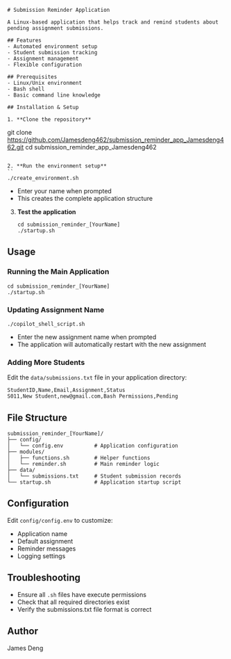 ```
# Submission Reminder Application

A Linux-based application that helps track and remind students about pending assignment submissions.

## Features
- Automated environment setup
- Student submission tracking
- Assignment management
- Flexible configuration

## Prerequisites
- Linux/Unix environment
- Bash shell
- Basic command line knowledge

## Installation & Setup

1. **Clone the repository**
   ```
   git clone https://github.com/Jamesdeng462/submission_reminder_app_Jamesdeng462.git
   cd submission_reminder_app_Jamesdeng462
   ```

2. **Run the environment setup**
   ``
   ./create_environment.sh
   ```
   - Enter your name when prompted
   - This creates the complete application structure

3. **Test the application**
   ```
   cd submission_reminder_[YourName]
   ./startup.sh
   ```

## Usage

### Running the Main Application
```
cd submission_reminder_[YourName]
./startup.sh
```

### Updating Assignment Name
```
./copilot_shell_script.sh
```
- Enter the new assignment name when prompted
- The application will automatically restart with the new assignment

### Adding More Students
Edit the `data/submissions.txt` file in your application directory:
```
StudentID,Name,Email,Assignment,Status
S011,New Student,new@gmail.com,Bash Permissions,Pending
```

## File Structure
```
submission_reminder_[YourName]/
├── config/
│   └── config.env          # Application configuration
├── modules/
│   ├── functions.sh        # Helper functions
│   └── reminder.sh         # Main reminder logic
├── data/
│   └── submissions.txt     # Student submission records
└── startup.sh              # Application startup script
```

## Configuration
Edit `config/config.env` to customize:
- Application name
- Default assignment
- Reminder messages
- Logging settings

## Troubleshooting
- Ensure all `.sh` files have execute permissions
- Check that all required directories exist
- Verify the submissions.txt file format is correct

## Author
James Deng
```
